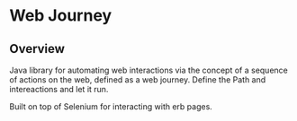 # Web Journey

## Overview
Java library for automating web interactions via the concept of a sequence of actions on the web, defined as a web journey. Define the Path and intereactions and let it run.

Built on top of Selenium for interacting with erb pages.
